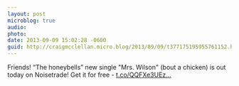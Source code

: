 ```yaml
---
layout: post
microblog: true
audio: 
photo: 
date: 2013-09-09 15:02:28 -0600
guid: http://craigmcclellan.micro.blog/2013/09/09/t377175195955761152.html
---
```

Friends! “The honeybells” new single "Mrs. Wilson" (bout a chicken) is out today on Noisetrade! Get it for free  - [t.co/QQFXe3UEz...](http://t.co/QQFXe3UEz9)
